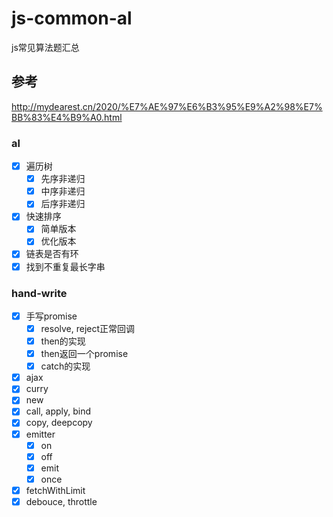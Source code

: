 # js-common-al
js常见算法题汇总

## 参考
http://mydearest.cn/2020/%E7%AE%97%E6%B3%95%E9%A2%98%E7%BB%83%E4%B9%A0.html


### al
- [x] 遍历树
  - [x] 先序非递归
  - [x] 中序非递归
  - [x] 后序非递归
- [x] 快速排序
  - [x] 简单版本
  - [x] 优化版本
- [x] 链表是否有环
- [x] 找到不重复最长字串

### hand-write
- [x] 手写promise
  - [x] resolve, reject正常回调
  - [x] then的实现
  - [x] then返回一个promise
  - [x] catch的实现
- [x] ajax
- [x] curry
- [x] new
- [x] call, apply, bind
- [x] copy, deepcopy
- [x] emitter
  - [x] on
  - [x] off
  - [x] emit
  - [x] once
- [x] fetchWithLimit
- [x] debouce, throttle